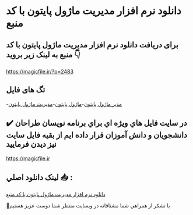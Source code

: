 # دانلود نرم افزار مدیریت ماژول پایتون با کد منبع

## برای دریافت دانلود نرم افزار مدیریت ماژول پایتون با کد منبع به لینک زیر بروید 👇

https://magicfile.ir/?p=2483

## تگ های فایل

-[مدير ماژول پايتون](https://magicfile.ir/product/%d9%86%d8%b1%d9%85-%d8%a7%d9%81%d8%b2%d8%a7%d8%b1-%d9%85%d8%af%d9%8a%d8%b1%db%8c%d8%aa-%d9%85%d8%a7%da%98%d9%88%d9%84-%d9%be%d8%a7%d9%8a%d8%aa%d9%88%d9%86-%d8%a8%d8%a7-%da%a9%d8%af-%d9%85%d9%86%d8%a8%d8%b9/)-[ماژول پايتون](https://magicfile.ir/product/%d9%86%d8%b1%d9%85-%d8%a7%d9%81%d8%b2%d8%a7%d8%b1-%d9%85%d8%af%d9%8a%d8%b1%db%8c%d8%aa-%d9%85%d8%a7%da%98%d9%88%d9%84-%d9%be%d8%a7%d9%8a%d8%aa%d9%88%d9%86-%d8%a8%d8%a7-%da%a9%d8%af-%d9%85%d9%86%d8%a8%d8%b9/)-[مديریت ماژول پايتون](https://magicfile.ir/product/%d9%86%d8%b1%d9%85-%d8%a7%d9%81%d8%b2%d8%a7%d8%b1-%d9%85%d8%af%d9%8a%d8%b1%db%8c%d8%aa-%d9%85%d8%a7%da%98%d9%88%d9%84-%d9%be%d8%a7%d9%8a%d8%aa%d9%88%d9%86-%d8%a8%d8%a7-%da%a9%d8%af-%d9%85%d9%86%d8%a8%d8%b9/)

## ✔️ در سايت فايل هاي ويژه اي براي برنامه نويسان طراحان دانشجويان و دانش آموزان قرار داده ايم از بقيه فايل سايت نيز ديدن فرماييد

https://magicfile.ir


## لينک دانلود اصلي 📥 :

[دانلود نرم افزار مدیریت ماژول پایتون با کد منبع](https://magicfile.ir/product/%d9%86%d8%b1%d9%85-%d8%a7%d9%81%d8%b2%d8%a7%d8%b1-%d9%85%d8%af%d9%8a%d8%b1%db%8c%d8%aa-%d9%85%d8%a7%da%98%d9%88%d9%84-%d9%be%d8%a7%d9%8a%d8%aa%d9%88%d9%86-%d8%a8%d8%a7-%da%a9%d8%af-%d9%85%d9%86%d8%a8%d8%b9/) 


🙏با تشکر از همراهي شما مشتاقانه در وبسایت منتظر شما دوست عزیز هستیم

